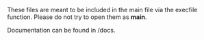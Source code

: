 These files are meant to be included in the main file via the execfile function.
Please do not try to open them as __main__.

Documentation can be found in /docs.
